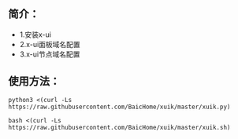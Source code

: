 ## 简介：
- 1.安装x-ui 
- 2.x-ui面板域名配置 
- 3.x-ui节点域名配置

## 使用方法：

```python3
python3 <(curl -Ls https://raw.githubusercontent.com/BaicHome/xuik/master/xuik.py)
```

```shell
bash <(curl -Ls https://raw.githubusercontent.com/BaicHome/xuik/master/xuik.sh)
```